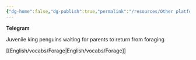 ```yaml
---
{"dg-home":false,"dg-publish":true,"permalink":"/resources/Other platforms - English/","dgPassFrontmatter":true}
---
```



**Telegram**

Juvenile king penguins waiting for parents to return from foraging

[[English/vocabs/Forage\|English/vocabs/Forage]]
